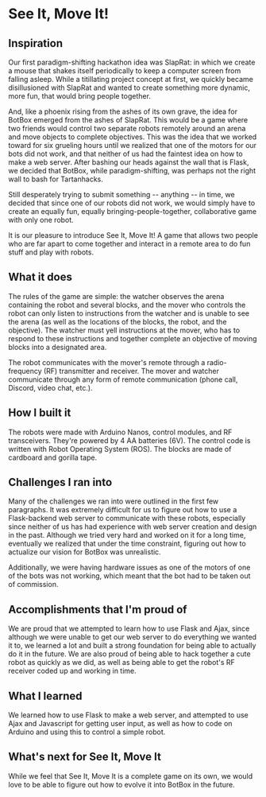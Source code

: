 # See It, Move It!

## Inspiration
Our first paradigm-shifting hackathon idea was SlapRat: in which we create a mouse that shakes itself periodically to keep a computer screen from falling asleep. While a titillating project concept at first, we quickly became disillusioned with SlapRat and wanted to create something more dynamic, more fun, that would bring people together. 

And, like a phoenix rising from the ashes of its own grave, the idea for BotBox emerged from the ashes of SlapRat. This would be a game where two friends would control two separate robots remotely around an arena and move objects to complete objectives. This was the idea that we worked toward for six grueling hours until we realized that one of the motors for our bots did not work, and that neither of us had the faintest idea on how to make a web server. After bashing our heads against the wall that is Flask, we decided that BotBox, while paradigm-shifting, was perhaps not the right wall to bash for Tartanhacks. 

Still desperately trying to submit something -- anything -- in time, we decided that since one of our robots did not work, we would simply have to create an equally fun, equally bringing-people-together, collaborative game with only one robot. 

It is our pleasure to introduce See It, Move It! A game that allows two people who are far apart to come together and interact in a remote area to do fun stuff and play with robots.

## What it does
The rules of the game are simple: the watcher observes the arena containing the robot and several blocks, and the mover who controls the robot can only listen to instructions from the watcher and is unable to see the arena (as well as the locations of the blocks, the robot, and the objective). The watcher must yell instructions at the mover, who has to respond to these instructions and together complete an objective of moving blocks into a designated area.

The robot communicates with the mover's remote through a radio-frequency (RF) transmitter and receiver. The mover and watcher communicate through any form of remote communication (phone call, Discord, video chat, etc.).

## How I built it
The robots were made with Arduino Nanos, control modules, and RF transceivers. They're powered by 4 AA batteries (6V). The control code is written with Robot Operating System (ROS). The blocks are made of cardboard and gorilla tape.

## Challenges I ran into
Many of the challenges we ran into were outlined in the first few paragraphs. It was extremely difficult for us to figure out how to use a Flask-backend web server to communicate with these robots, especially since neither of us has had experience with web server creation and design in the past. Although we tried very hard and worked on it for a long time, eventually we realized that under the time constraint, figuring out how to actualize our vision for BotBox was unrealistic.

Additionally, we were having hardware issues as one of the motors of one of the bots was not working, which meant that the bot had to be taken out of commission.

## Accomplishments that I'm proud of
We are proud that we attempted to learn how to use Flask and Ajax, since although we were unable to get our web server to do everything we wanted it to, we learned a lot and built a strong foundation for being able to actually do it in the future. We are also proud of being able to hack together a cute robot as quickly as we did, as well as being able to get the robot's RF receiver coded up and working in time.

## What I learned
We learned how to use Flask to make a web server, and attempted to use Ajax and Javascript for getting user input, as well as how to code on Arduino and using this to control a simple robot. 

## What's next for See It, Move It
While we feel that See It, Move It is a complete game on its own, we would love to be able to figure out how to evolve it into BotBox in the future. 
